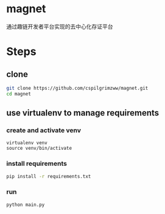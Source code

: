 # magnet
通过趣链开发者平台实现的去中心化存证平台

# Steps

## clone

```sh
git clone https://github.com/cspilgrimzww/magnet.git
cd magnet
```

## use virtualenv to manage requirements

### create and activate venv

```
virtualenv venv
source venv/bin/activate
```
### install requirements

```sh
pip install -r requirements.txt
```

### run

```sh
python main.py
```
